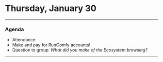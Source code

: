 # Thursday, January 30

---

### Agenda

* Attendance
* Make and pay for RunComfy accounts!
* Question to group: *What did you make of the Ecosystem browsing?*

---

<!-- 

--- 

## Hello Comfy

* Introduction to [the ComfyUI Ecosystem](https://github.com/golanlevin/gen-ai/blob/main/assignments/assignment_2.md#22-comfyui-ecosystem-exploration)
* [Clip Interrogator](https://replicate.com/pharmapsychotic/clip-interrogator) - A tool to tell us the prompt for a given image.

### Time Permitting / On Deck

* [More Like This, Please: Programming with Examples](https://golancourses.net/60120/daily-notes/unit-1/machine-learning-art/)
* [Bias and AI](https://github.com/golanlevin/lectures/tree/master/lecture_ai_bias)
* 
-->
